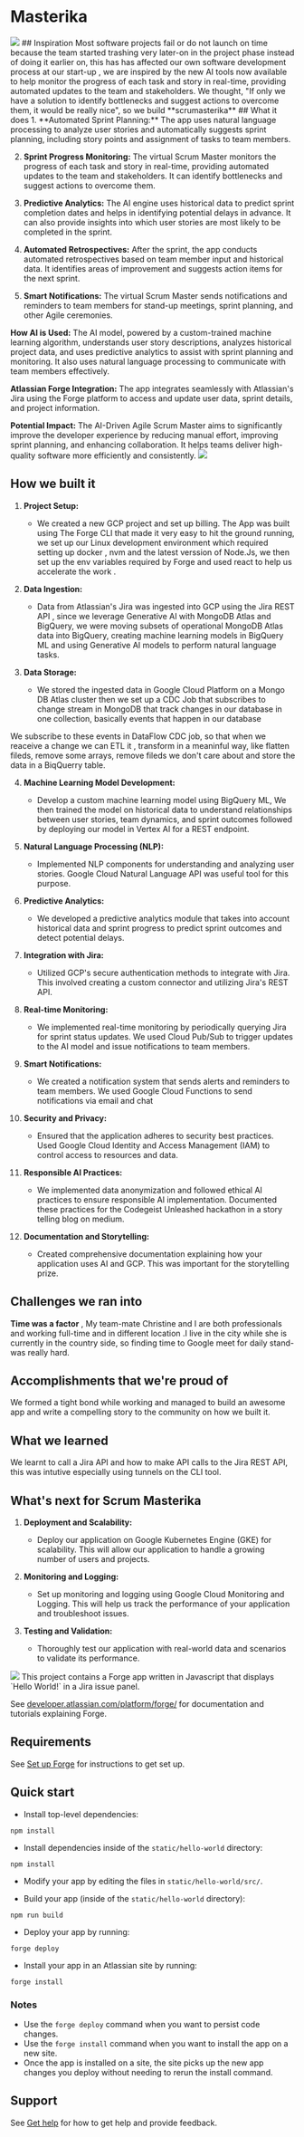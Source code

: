 # Masterika
<img src="./genAI2.png">
## Inspiration
Most software projects fail or do not launch on time because the team started trashing very later-on in the project phase instead of doing it earlier on, this has has affected our own software development process at our start-up , we are inspired by the new AI tools now available to help  monitor the progress of each task and story in real-time, providing automated updates to the team and stakeholders. We thought, "If only we have a solution to identify bottlenecks and suggest actions to overcome them, it would be really nice", so we build **scrumasterika**  
## What it does
1. **Automated Sprint Planning:** The app uses natural language processing to analyze user stories and automatically suggests sprint planning, including story points and assignment of tasks to team members.

2. **Sprint Progress Monitoring:** The virtual Scrum Master monitors the progress of each task and story in real-time, providing automated updates to the team and stakeholders. It can identify bottlenecks and suggest actions to overcome them.

3. **Predictive Analytics:** The AI engine uses historical data to predict sprint completion dates and helps in identifying potential delays in advance. It can also provide insights into which user stories are most likely to be completed in the sprint.

4. **Automated Retrospectives:** After the sprint, the app conducts automated retrospectives based on team member input and historical data. It identifies areas of improvement and suggests action items for the next sprint.

5. **Smart Notifications:** The virtual Scrum Master sends notifications and reminders to team members for stand-up meetings, sprint planning, and other Agile ceremonies.

**How AI is Used:**
The AI model, powered by a custom-trained machine learning algorithm, understands user story descriptions, analyzes historical project data, and uses predictive analytics to assist with sprint planning and monitoring. It also uses natural language processing to communicate with team members effectively.

**Atlassian Forge Integration:**
The app integrates seamlessly with Atlassian's Jira using the Forge platform to access and update user data, sprint details, and project information.

**Potential Impact:**
The AI-Driven Agile Scrum Master aims to significantly improve the developer experience by reducing manual effort, improving sprint planning, and enhancing collaboration. It helps teams deliver high-quality software more efficiently and consistently.
<img src="./genAI1.png">

## How we built it
1. **Project Setup:**
   - We created a new GCP project and set up billing.
The App was built using The Forge CLI that made it very easy to hit the ground running, we set up our Linux development environment which required setting up docker , nvm and the latest verssion of Node.Js, we then set up the env variables required by Forge and used react to help us accelerate the work .

2. **Data Ingestion:**
   - Data from Atlassian's Jira was ingested into GCP using the Jira REST API , since we leverage Generative AI with MongoDB Atlas and BigQuery, we were moving subsets of operational MongoDB Atlas data into BigQuery, creating machine learning models in BigQuery ML and using Generative AI models to perform natural language tasks.

3. **Data Storage:**
   - We stored the ingested data in Google Cloud Platform on a  Mongo DB Atlas cluster  then we set up a CDC Job that subscribes to change stream in MongoDB that track changes in our database in one collection, basically events that happen in our database

We subscribe to these events in DataFlow CDC job, so that when we reaceive a change we can ETL it , transform  in a meaninful way, like flatten fileds, remove some arrays, remove fileds we don't care about and store the data in a BiqQuerry table.

4. **Machine Learning Model Development:**
   - Develop a custom machine learning model using BigQuery ML, We then trained the model on historical data to understand relationships between user stories, team dynamics, and sprint outcomes followed by deploying our model in Vertex AI for a REST endpoint.

5. **Natural Language Processing (NLP):**
   - Implemented NLP components for understanding and analyzing user stories. Google Cloud Natural Language API was useful tool for this purpose.

6. **Predictive Analytics:**
   - We developed a predictive analytics module that takes into account historical data and sprint progress to predict sprint outcomes and detect potential delays.

7. **Integration with Jira:**
   - Utilized GCP's secure authentication methods to integrate with Jira. This involved creating a custom connector and utilizing Jira's REST API.

8. **Real-time Monitoring:**
   - We implemented real-time monitoring by periodically querying Jira for sprint status updates. We used Cloud Pub/Sub to trigger updates to the AI model and issue notifications to team members.

9. **Smart Notifications:**
   - We created a notification system that sends alerts and reminders to team members. We used Google Cloud Functions to send notifications via email and chat


10. **Security and Privacy:**
    - Ensured that the application adheres to security best practices. Used Google Cloud Identity and Access Management (IAM) to control access to resources and data.

11. **Responsible AI Practices:**
    - We implemented data anonymization and followed ethical AI practices to ensure responsible AI implementation. Documented these practices for the Codegeist Unleashed hackathon in a story telling blog on medium.

12. **Documentation and Storytelling:**
    - Created comprehensive documentation explaining how your application uses AI and GCP. This was  important for the storytelling prize.



## Challenges we ran into
**Time was a factor** , My team-mate Christine and I are both professionals and working full-time and in different location .I live in the city while she is currently in the country side, so finding time to Google meet  for daily stand-was really hard.
## Accomplishments that we're proud of
We formed a tight bond while working and managed to build an awesome app and write a compelling story to the community on how we built it.
## What we learned
We learnt to call a Jira API and  how to make API calls to the Jira REST API, this was intutive especially using tunnels on  the CLI tool.
## What's next for Scrum Masterika

1. **Deployment and Scalability:**
    - Deploy our application on Google Kubernetes Engine (GKE) for scalability. This will allow our application to handle a growing number of users and projects.

2. **Monitoring and Logging:**
    - Set up monitoring and logging using Google Cloud Monitoring and Logging. This will help us track the performance of your application and troubleshoot issues.
3. **Testing and Validation:**
    - Thoroughly test our application with real-world data and scenarios to validate its performance.

<img src="./genAI.png">
This project contains a Forge app written in Javascript that displays `Hello World!` in a Jira issue panel. 

See [developer.atlassian.com/platform/forge/](https://developer.atlassian.com/platform/forge) for documentation and tutorials explaining Forge.

## Requirements

See [Set up Forge](https://developer.atlassian.com/platform/forge/set-up-forge/) for instructions to get set up.

## Quick start

- Install top-level dependencies:
```
npm install
```

- Install dependencies inside of the `static/hello-world` directory:
```
npm install
```

- Modify your app by editing the files in `static/hello-world/src/`.

- Build your app (inside of the `static/hello-world` directory):
```
npm run build
```

- Deploy your app by running:
```
forge deploy
```

- Install your app in an Atlassian site by running:
```
forge install
```

### Notes
- Use the `forge deploy` command when you want to persist code changes.
- Use the `forge install` command when you want to install the app on a new site.
- Once the app is installed on a site, the site picks up the new app changes you deploy without needing to rerun the install command.

## Support

See [Get help](https://developer.atlassian.com/platform/forge/get-help/) for how to get help and provide feedback.
